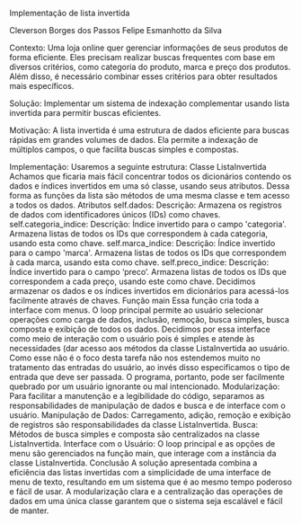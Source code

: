 Implementação de lista invertida

Cleverson Borges dos Passos
Felipe Esmanhotto da Silva

Contexto:
Uma loja online quer gerenciar informações de seus produtos de forma eficiente. Eles precisam realizar buscas frequentes com base em diversos critérios, como categoria do produto, marca e preço dos produtos. Além disso, é necessário combinar esses critérios para obter resultados mais específicos.

Solução:
Implementar um sistema de indexação complementar usando lista invertida para permitir buscas eficientes.

Motivação:
A lista invertida é uma estrutura de dados eficiente para buscas rápidas em grandes volumes de dados. Ela permite a indexação de múltiplos campos, o que facilita buscas simples e compostas.

Implementação:
Usaremos a seguinte estrutura:
Classe ListaInvertida
Achamos que ficaria mais fácil concentrar todos os dicionários contendo os dados e índices invertidos em uma só classe, usando seus atributos. Dessa forma as funções da lista são métodos de uma mesma classe e tem acesso a todos os dados.
Atributos
self.dados:
Descrição: Armazena os registros de dados com identificadores únicos (IDs) como chaves.
self.categoria_indice:
Descrição: Índice invertido para o campo 'categoria'. Armazena listas de todos os IDs que correspondem à cada categoria, usando esta como chave.
self.marca_indice:
Descrição: Índice invertido para o campo 'marca'. Armazena listas de todos os IDs que correspondem à cada marca, usando esta como chave.
self.preco_indice:
Descrição: Índice invertido para o campo ‘preco’. Armazena listas de todos os IDs que correspondem a cada preço, usando este como chave.
Decidimos armazenar os dados e os índices invertidos em dicionários para acessá-los facilmente através de chaves.
Função main
Essa função cria toda a interface com menus. O loop principal permite ao usuário selecionar operações como carga de dados, inclusão, remoção, busca simples, busca composta e exibição de todos os dados.
Decidimos por essa interface como meio de interação com o usuário pois é simples e atende às necessidades (dar acesso aos métodos da classe ListaInvertida ao usuário.
Como esse não é o foco desta tarefa não nos estendemos muito no tratamento das entradas do usuário, ao invés disso especificamos o tipo de entrada que deve ser passada. O programa, portanto, pode ser facilmente quebrado por um usuário ignorante ou mal intencionado.
Modularização:
Para facilitar a manutenção e a legibilidade do código, separamos as responsabilidades de manipulação de dados e busca e de interface com o usuário.
Manipulação de Dados: Carregamento, adição, remoção e exibição de registros são responsabilidades da classe ListaInvertida.
Busca: Métodos de busca simples e composta são centralizados na classe ListaInvertida.
Interface com o Usuário: O loop principal e as opções de menu são gerenciados na função main, que interage com a instância da classe ListaInvertida.
Conclusão
A solução apresentada combina a eficiência das listas invertidas com a simplicidade de uma interface de menu de texto, resultando em um sistema que é ao mesmo tempo poderoso e fácil de usar. A modularização clara e a centralização das operações de dados em uma única classe garantem que o sistema seja escalável e fácil de manter.




